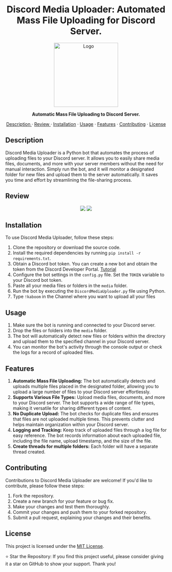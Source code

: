 
<h1 align="center">Discord Media Uploader: Automated Mass File Uploading for Discord Server. </h1>
<p align="center">
  <img src="https://i.imgur.com/eei1wpA.png" alt="Logo" width="200">
</p>
<p align="center">
  <strong>Automatic Mass File Uploading to Discord Server.</strong>
</p>
<p align="center">
  <a href="#description">Description </a>
  ·
  <a href="#review">Review </a>
  ·
  <a href="#installation">Installation</a>
  ·
  <a href="#usage">Usage</a>
  ·
   <a href="#features">Features</a>
  ·
  <a href="#contributing">Contributing</a>
  ·
  <a href="#license">License</a>
</p>

## Description

Discord Media Uploader is a Python bot that automates the process of uploading files to your Discord server. It allows you to easily share media files, documents, and more with your server members without the need for manual interaction. 
Simply run the bot, and it will monitor a designated folder for new files and upload them to the server automatically. It saves you time and effort by streamlining the file-sharing process.

## Review

<p align="center">
  <img src="resource/gif1.gif">
  <img src="resource/gif2.gif">
</p>

## Installation

To use Discord Media Uploader, follow these steps:

1. Clone the repository or download the source code.
2. Install the required dependencies by running `pip install -r requirements.txt`.
3. Obtain a Discord bot token. You can create a new bot and obtain the token from the Discord Developer Portal. [Tutorial](./bottutorial.md)
4. Configure the bot settings in the `config.py` file. Set the `TOKEN` variable to your Discord bot token.
5. Paste all your media files or folders in the `media` folder.
5. Run the bot by executing the `DiscordMediaUploader.py` file using Python.
6. Type `!kaboom` in the Channel where you want to upload all your files

## Usage

1. Make sure the bot is running and connected to your Discord server.
2. Drop the files or folders into the `media` folder.
3. The bot will automatically detect new files or folders within the directory and upload them to the specified channel in your Discord server.
4. You can monitor the bot's activity through the console output or check the logs for a record of uploaded files.

## Features

1. **Automatic Mass File Uploading:** The bot automatically detects and uploads multiple files placed in the designated folder, allowing you to upload a large number of files to your Discord server effortlessly.
2. **Supports Various File Types:** Upload media files, documents, and more to your Discord server. The bot supports a wide range of file types, making it versatile for sharing different types of content.
3. **No Duplicate Upload:** The bot checks for duplicate files and ensures that files are not uploaded multiple times. This prevents clutter and helps maintain organization within your Discord server.
4. **Logging and Tracking:** Keep track of uploaded files through a log file for easy reference. The bot records information about each uploaded file, including the file name, upload timestamp, and the size of the file.
5. **Create threads for multiple folders:** Each folder will have a separate thread created.
## Contributing

Contributions to Discord Media Uploader are welcome! If you'd like to contribute, please follow these steps:

1. Fork the repository.
2. Create a new branch for your feature or bug fix.
3. Make your changes and test them thoroughly.
4. Commit your changes and push them to your forked repository.
5. Submit a pull request, explaining your changes and their benefits.

## License

This project is licensed under the [MIT License](LICENSE).

⭐️ Star the Repository: If you find this project useful, please consider giving it a star on GitHub to show your support. Thank you!

